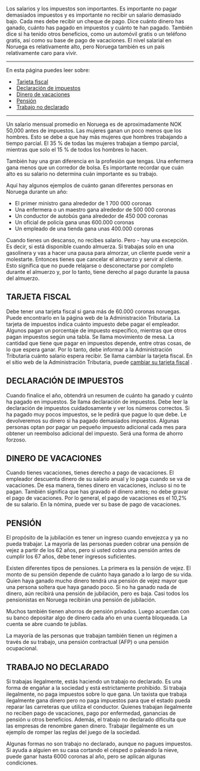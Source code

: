 Los salarios y los impuestos son importantes. Es importante no pagar demasiados impuestos y es importante no recibir un salario demasiado bajo. Cada mes debe recibir un cheque de pago. Dice cuánto dinero has ganado, cuánto has pagado en impuestos y cuánto te han pagado. También dice si ha tenido otros beneficios, como un automóvil gratis o un teléfono gratis, así como su base de pago de vacaciones. El nivel salarial en Noruega es relativamente alto, pero Noruega también es un país relativamente caro para vivir.

---

En esta página puedes leer sobre:

-    [Tarjeta fiscal](#tarjeta-fiscal)
-    [Declaración de impuestos](#declaraci%C3%B3n-de-impuestos)
-    [Dinero de vacaciones](#dinero-de-vacaciones)
-    [Pensión](#pensi%C3%B3n)
-    [Trabajo no declarado](#trabajo-no-declarado)

---

Un salario mensual promedio en Noruega es de aproximadamente NOK 50,000 antes de impuestos. Las mujeres ganan un poco menos que los hombres. Esto se debe a que hay más mujeres que hombres trabajando a tiempo parcial. El 35 % de todas las mujeres trabajan a tiempo parcial, mientras que solo el 15 % de todos los hombres lo hacen.

También hay una gran diferencia en la profesión que tengas. Una enfermera gana menos que un corredor de bolsa. Es importante recordar que cuán alto es su salario no determina cuán importante es su trabajo.

Aquí hay algunos ejemplos de cuánto ganan diferentes personas en Noruega durante un año:

-   El primer ministro gana alrededor de 1 700 000 coronas
-   Una enfermera o un maestro gana alrededor de 500 000 coronas
-   Un conductor de autobús gana alrededor de 450 000 coronas
-   Un oficial de policía gana unas 600.000 coronas
-   Un empleado de una tienda gana unas 400.000 coronas

Cuando tienes un descanso, no recibes salario. Pero - hay una excepción. Es decir, si está disponible cuando almuerza. Si trabajas solo en una gasolinera y vas a hacer una pausa para almorzar, un cliente puede venir a molestarte. Entonces tienes que cancelar el almuerzo y servir al cliente. Esto significa que no puede relajarse o desconectarse por completo durante el almuerzo y, por lo tanto, tiene derecho al pago durante la pausa del almuerzo.

## TARJETA FISCAL

Debe tener una tarjeta fiscal si gana más de 60.000 coronas noruegas. Puede encontrarlo en la página web de la Administración Tributaria. La tarjeta de impuestos indica cuánto impuesto debe pagar el empleador. Algunos pagan un porcentaje de impuesto específico, mientras que otros pagan impuestos según una tabla. Se llama movimiento de mesa. La cantidad que tiene que pagar en impuestos depende, entre otras cosas, de lo que espera ganar. Por lo tanto, debe informar a la Administración Tributaria cuánto salario espera recibir. Se llama cambiar la tarjeta fiscal. En el sitio web de la Administración Tributaria, puede [cambiar su tarjeta fiscal](https://www.skatteetaten.no/person/skatt/skattekort/bestille-endre) .

## DECLARACIÓN DE IMPUESTOS

Cuando finalice el año, obtendrá un resumen de cuánto ha ganado y cuánto ha pagado en impuestos. Se llama declaración de impuestos. Debe leer la declaración de impuestos cuidadosamente y ver los números correctos. Si ha pagado muy pocos impuestos, se le pedirá que pague lo que debe. Le devolveremos su dinero si ha pagado demasiados impuestos. Algunas personas optan por pagar un pequeño impuesto adicional cada mes para obtener un reembolso adicional del impuesto. Será una forma de ahorro forzoso.

## DINERO DE VACACIONES

Cuando tienes vacaciones, tienes derecho a pago de vacaciones. El empleador descuenta dinero de su salario anual y lo paga cuando se va de vacaciones. De esa manera, tienes dinero en vacaciones, incluso si no te pagan. También significa que has gravado el dinero antes; no debe gravar el pago de vacaciones. Por lo general, el pago de vacaciones es el 10,2% de su salario. En la nómina, puede ver su base de pago de vacaciones.

## PENSIÓN

El propósito de la jubilación es tener un ingreso cuando envejezca y ya no pueda trabajar. La mayoría de las personas pueden cobrar una pensión de vejez a partir de los 62 años, pero si usted cobra una pensión antes de cumplir los 67 años, debe tener ingresos suficientes.

Existen diferentes tipos de pensiones. La primera es la pensión de vejez. El monto de su pensión depende de cuánto haya ganado a lo largo de su vida. Quien haya ganado mucho dinero tendrá una pensión de vejez mayor que una persona soltera que haya ganado poco. Si no ha ganado nada de dinero, aún recibirá una pensión de jubilación, pero es baja. Casi todos los pensionistas en Noruega recibirán una pensión de jubilación.

Muchos también tienen ahorros de pensión privados. Luego acuerdan con su banco depositar algo de dinero cada año en una cuenta bloqueada. La cuenta se abre cuando te jubilas.

La mayoría de las personas que trabajan también tienen un régimen a través de su trabajo, una pensión contractual (AFP) o una pensión ocupacional.

## TRABAJO NO DECLARADO

Si trabajas ilegalmente, estás haciendo un trabajo no declarado. Es una forma de engañar a la sociedad y está estrictamente prohibido. Si trabaja ilegalmente, no paga impuestos sobre lo que gana. Un taxista que trabaja ilegalmente gana dinero pero no paga impuestos para que el estado pueda reparar las carreteras que utiliza el conductor. Quienes trabajan ilegalmente no reciben pago de vacaciones, pago por enfermedad, ganancias de pensión u otros beneficios. Además, el trabajo no declarado dificulta que las empresas de renombre ganen dinero. Trabajar ilegalmente es un ejemplo de romper las reglas del juego de la sociedad.

Algunas formas no son trabajo no declarado, aunque no pagues impuestos. Si ayuda a alguien en su casa cortando el césped o paleando la nieve, puede ganar hasta 6000 coronas al año, pero se aplican algunas condiciones.